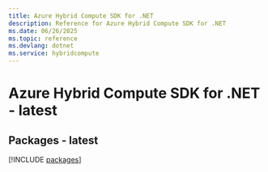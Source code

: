 ```yaml
---
title: Azure Hybrid Compute SDK for .NET
description: Reference for Azure Hybrid Compute SDK for .NET
ms.date: 06/26/2025
ms.topic: reference
ms.devlang: dotnet
ms.service: hybridcompute
---
```

# Azure Hybrid Compute SDK for .NET - latest
## Packages - latest
[!INCLUDE [packages](hybrid-compute-index.md)]